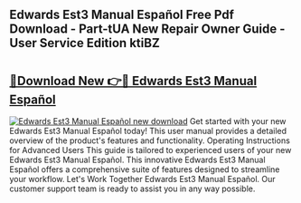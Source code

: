 ## Edwards Est3 Manual Español Free Pdf Download - Part-tUA New Repair Owner Guide - User Service Edition ktiBZ

# <h2><a href="http://bc26729.oget.top/?id=Edwards+Est3+Manual+Espa%c3%b1ol">🔗Download New 👉🔴 Edwards Est3 Manual Español</a></h2>

[![Edwards Est3 Manual Español new download](https://i.imgur.com/5g1atiW.png)](http://bc26729.oget.top/?id=Edwards+Est3+Manual+Espa%c3%b1ol)
Get started with your new Edwards Est3 Manual Español today! This user manual provides a detailed overview of the product's features and functionality. Operating Instructions for Advanced Users This guide is tailored to experienced users of your new Edwards Est3 Manual Español. This innovative Edwards Est3 Manual Español offers a comprehensive suite of features designed to streamline your workflow. Let's Work Together Edwards Est3 Manual Español. Our customer support team is ready to assist you in any way possible.
